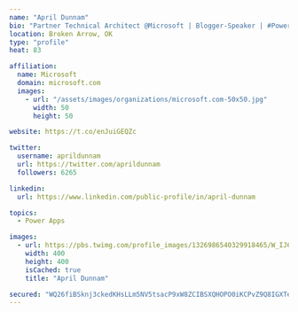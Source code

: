```yaml
---
name: "April Dunnam"
bio: "Partner Technical Architect @Microsoft | Blogger-Speaker | #PowerApps, #PowerAutomate, #Office365, #SharePoint | #WIT | #Karaoke Queen"
location: Broken Arrow, OK
type: "profile"
heat: 83

affiliation:
  name: Microsoft
  domain: microsoft.com
  images:
    - url: "/assets/images/organizations/microsoft.com-50x50.jpg"
      width: 50
      height: 50

website: https://t.co/enJuiGEQZc

twitter:
  username: aprildunnam
  url: https://twitter.com/aprildunnam
  followers: 6265

linkedin:
  url: https://www.linkedin.com/public-profile/in/april-dunnam

topics:
  - Power Apps

images:
  - url: https://pbs.twimg.com/profile_images/1326986540329918465/W_IJ6Ih2_400x400.jpg
    width: 400
    height: 400
    isCached: true
    title: "April Dunnam"

secured: "WQ26fiBSknj3ckedKHsLLm5NV5tsacP9xW8ZCIBSXQHOPO0iKCPvZ9Q8IGXTeqOh0v7ZlQy0BP3QpyP+a0vZKuIoqfln5EShle9J+AZL2lC8FlTtYAutuchqSCcvMFs34KixJU2X1FwRfyEwZtLdj8E7xnxZrXWd3aTuhZAh6fL1AX/YahZAcl+msEkOydN1E2IK9Vv6Z9/6aJ3hPed9x3KAVGtcAVzB2tSoOEC/6ZrK/m0j2njWJte34DEYpTh99agxuNqBjvikOQemqfORSSck+tsdUspv/FN0G/j/73Nx831plhYaqvH7tPcL4XoZeKVll+Mj6SLWIimmWrrrzQLucmprTr3rW7nj310xrTfuDfLFHlRdlaguVbEKBniMqq13zSnJ6FJ/pUZ5kQ5eq4Pf/F81nD6QxmYwslnZoDM=;GYpc0MxHcMXCgx917JsT4w=="
---
```


